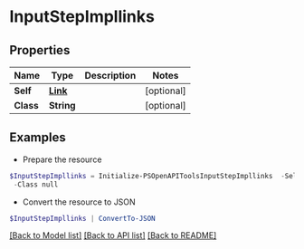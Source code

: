 # InputStepImpllinks
## Properties

Name | Type | Description | Notes
------------ | ------------- | ------------- | -------------
**Self** | [**Link**](Link.md) |  | [optional] 
**Class** | **String** |  | [optional] 

## Examples

- Prepare the resource
```powershell
$InputStepImpllinks = Initialize-PSOpenAPIToolsInputStepImpllinks  -Self null `
 -Class null
```

- Convert the resource to JSON
```powershell
$InputStepImpllinks | ConvertTo-JSON
```

[[Back to Model list]](../README.md#documentation-for-models) [[Back to API list]](../README.md#documentation-for-api-endpoints) [[Back to README]](../README.md)

